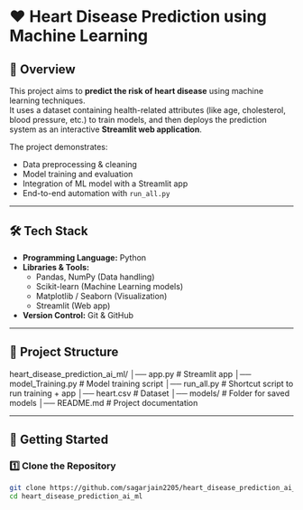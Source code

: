 # ❤️ Heart Disease Prediction using Machine Learning

## 📌 Overview
This project aims to **predict the risk of heart disease** using machine learning techniques.  
It uses a dataset containing health-related attributes (like age, cholesterol, blood pressure, etc.) to train models, and then deploys the prediction system as an interactive **Streamlit web application**.

The project demonstrates:
- Data preprocessing & cleaning
- Model training and evaluation
- Integration of ML model with a Streamlit app
- End-to-end automation with `run_all.py`

---

## 🛠 Tech Stack
- **Programming Language:** Python
- **Libraries & Tools:**
  - Pandas, NumPy (Data handling)
  - Scikit-learn (Machine Learning models)
  - Matplotlib / Seaborn (Visualization)
  - Streamlit (Web app)
- **Version Control:** Git & GitHub

---

## 📂 Project Structure
heart_disease_prediction_ai_ml/
│── app.py # Streamlit app
│── model_Training.py # Model training script
│── run_all.py # Shortcut script to run training + app
│── heart.csv # Dataset
│── models/ # Folder for saved models
│── README.md # Project documentation


---

## 🚀 Getting Started

### 1️⃣ Clone the Repository
```bash
git clone https://github.com/sagarjain2205/heart_disease_prediction_ai_ml.git
cd heart_disease_prediction_ai_ml
